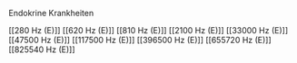 Endokrine Krankheiten

[[280 Hz (E)]]
[[620 Hz (E)]]
[[810 Hz (E)]]
[[2100 Hz (E)]]
[[33000 Hz (E)]]
[[47500 Hz (E)]]
[[117500 Hz (E)]]
[[396500 Hz (E)]]
[[655720 Hz (E)]]
[[825540 Hz (E)]]